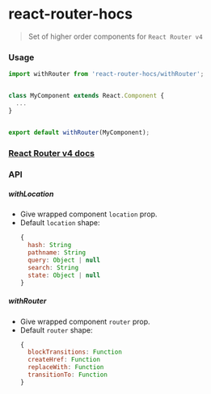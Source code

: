 # react-router-hocs
> Set of higher order components for `React Router v4`


### Usage
```js
import withRouter from 'react-router-hocs/withRouter';


class MyComponent extends React.Component {
  ...
}


export default withRouter(MyComponent);
```

### [React Router v4 docs](https://react-router.now.sh/)


### API

##### withLocation

- Give wrapped component `location` prop.
- Default `location` shape:
  ```js
  {
    hash: String
    pathname: String
    query: Object | null
    search: String
    state: Object | null
  }
  ```

##### withRouter
- Give wrapped component `router` prop.
- Default `router` shape:
  ```js
  {
    blockTransitions: Function
    createHref: Function
    replaceWith: Function
    transitionTo: Function
  }
  ```
